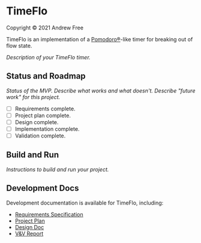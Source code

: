 # TimeFlo
Copyright &copy; 2021 Andrew Free

TimeFlo is an implementation of a
[Pomodoro&reg;](https://en.wikipedia.org/wiki/Pomodoro_Technique)-like
timer for breaking out of flow state.

*Description of your TimeFlo timer.*

## Status and Roadmap

*Status of the MVP. Describe what works and what
doesn't. Describe "future work" for this project.*

* [ ] Requirements complete.
* [ ] Project plan complete.
* [ ] Design complete.
* [ ] Implementation complete.
* [ ] Validation complete.

## Build and Run

*Instructions to build and run your project.*

## Development Docs

Development documentation is available for TimeFlo, including:

* [Requirements Specification](docs/reqs.md)
* [Project Plan](docs/plan.md)
* [Design Doc](docs/design.md)
* [V&amp;V Report](docs/vnv.md)
